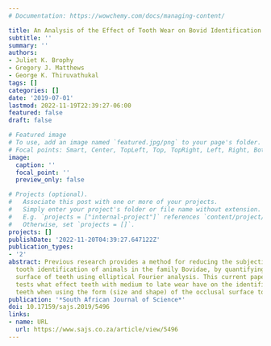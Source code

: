 ```yaml
---
# Documentation: https://wowchemy.com/docs/managing-content/

title: An Analysis of the Effect of Tooth Wear on Bovid Identification
subtitle: ''
summary: ''
authors:
- Juliet K. Brophy
- Gregory J. Matthews
- George K. Thiruvathukal
tags: []
categories: []
date: '2019-07-01'
lastmod: 2022-11-19T22:39:27-06:00
featured: false
draft: false

# Featured image
# To use, add an image named `featured.jpg/png` to your page's folder.
# Focal points: Smart, Center, TopLeft, Top, TopRight, Left, Right, BottomLeft, Bottom, BottomRight.
image:
  caption: ''
  focal_point: ''
  preview_only: false

# Projects (optional).
#   Associate this post with one or more of your projects.
#   Simply enter your project's folder or file name without extension.
#   E.g. `projects = ["internal-project"]` references `content/project/deep-learning/index.md`.
#   Otherwise, set `projects = []`.
projects: []
publishDate: '2022-11-20T04:39:27.647122Z'
publication_types:
- '2'
abstract: Previous research provides a method for reducing the subjectivity in molar
  tooth identification of animals in the family Bovidae, by quantifying the occlusal
  surface of teeth using elliptical Fourier analysis. This current paper specifically
  tests what effect teeth with medium to late wear have on the identification of bovid
  teeth when using the form (size and shape) of the occlusal surface to classify specimens.
publication: '*South African Journal of Science*'
doi: 10.17159/sajs.2019/5496
links:
- name: URL
  url: https://www.sajs.co.za/article/view/5496
---
```

